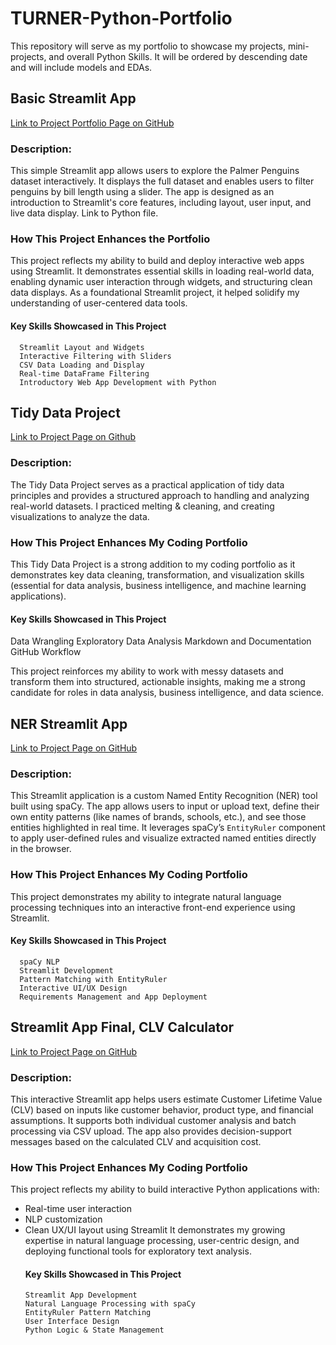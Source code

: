 # TURNER-Python-Portfolio
This repository will serve as my portfolio to showcase my projects, mini-projects, and overall Python Skills. It will be ordered by descending date and will include models and EDAs. 

## Basic Streamlit App
[Link to Project Portfolio Page on GitHub](https://github.com/paulinaturner/TURNER-Python-Portfolio/tree/main/basic-streamlit-app)
### Description:
This simple Streamlit app allows users to explore the Palmer Penguins dataset interactively. It displays the full dataset and enables users to filter penguins by bill length using a slider. The app is designed as an introduction to Streamlit's core features, including layout, user input, and live data display.
Link to Python file.

### How This Project Enhances the Portfolio
This project reflects my ability to build and deploy interactive web apps using Streamlit. It demonstrates essential skills in loading real-world data, enabling dynamic user interaction through widgets, and structuring clean data displays. As a foundational Streamlit project, it helped solidify my understanding of user-centered data tools.
   #### Key Skills Showcased in This Project
      Streamlit Layout and Widgets
      Interactive Filtering with Sliders
      CSV Data Loading and Display
      Real-time DataFrame Filtering
      Introductory Web App Development with Python

## Tidy Data Project
[Link to Project Page on Github](https://github.com/paulinaturner/TURNER-Python-Portfolio/tree/main/TidyData-Project) 
### Description:
The Tidy Data Project serves as a practical application of tidy data principles and provides a structured approach to handling and analyzing real-world datasets. I practiced melting & cleaning, and creating visualizations to analyze the data. 

###  How This Project Enhances My Coding Portfolio
This Tidy Data Project is a strong addition to my coding portfolio as it demonstrates key data cleaning, transformation, and visualization skills (essential for data analysis, business intelligence, and machine learning applications).
   #### Key Skills Showcased in This Project
   Data Wrangling 
   Exploratory Data Analysis
   Markdown and Documentation
   GitHub Workflow

   This project reinforces my ability to work with messy datasets and transform them into structured, actionable insights, making me 
   a strong candidate for roles in data analysis, business intelligence, and data science. 

## NER Streamlit App
[Link to Project Page on GitHub](https://github.com/paulinaturner/TURNER-Python-Portfolio/blob/07f37726645a6b28a97a4120f77daf6cc2ad9734/NERStreamlitApp/NERStreamlitApp.py)

### Description:
This Streamlit application is a custom Named Entity Recognition (NER) tool built using spaCy. The app allows users to input or upload text, define their own entity patterns (like names of brands, schools, etc.), and see those entities highlighted in real time. It leverages spaCy’s `EntityRuler` component to apply user-defined rules and visualize extracted named entities directly in the browser.

### How This Project Enhances My Coding Portfolio
This project demonstrates my ability to integrate natural language processing techniques into an interactive front-end experience using Streamlit. 
   #### Key Skills Showcased in This Project
      spaCy NLP  
      Streamlit Development  
      Pattern Matching with EntityRuler  
      Interactive UI/UX Design  
      Requirements Management and App Deployment

## Streamlit App Final, CLV Calculator
[Link to Project Page on GitHub](https://github.com/paulinaturner/TURNER-Python-Portfolio/tree/main/StreamlitAppFinal)

### Description:
This interactive Streamlit app helps users estimate Customer Lifetime Value (CLV) based on inputs like customer behavior, product type, and financial assumptions. It supports both individual customer analysis and batch processing via CSV upload. The app also provides decision-support messages based on the calculated CLV and acquisition cost.

### How This Project Enhances My Coding Portfolio
This project reflects my ability to build interactive Python applications with:
- Real-time user interaction
- NLP customization
- Clean UX/UI layout using Streamlit
It demonstrates my growing expertise in natural language processing, user-centric design, and deploying functional tools for exploratory text analysis.
   #### Key Skills Showcased in This Project
      Streamlit App Development  
      Natural Language Processing with spaCy  
      EntityRuler Pattern Matching  
      User Interface Design  
      Python Logic & State Management  

